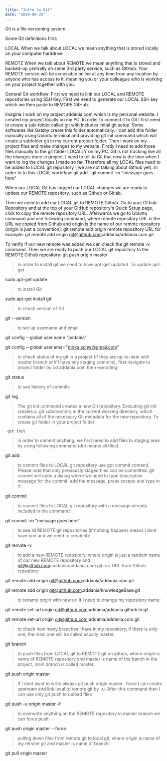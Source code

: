 ```yaml
---
title: "Intro to Git"
date: "2019-09-25"
---
```


Git is a file versioning system. 


Some Git definitions first:

LOCAL
When we talk about LOCAL we mean anything that is stored locally on your computer harddrive

REMOTE
When we talk about REMOTE we mean anything that is stored and backed-up centrally on some 3rd party service, such as GitHub. Your REMOTE service will be accessible online at any time from any location by anyone who has access to it, meaning you or your colleague who is working on your project together with you.

General Git workflow:
First we need to link our LOCAL and REMOTE repositories using SSH Key.
First we need to generate our LOCAL SSH key which we then paste to REMORE GitHub.


Imagine I work on my project addania.com which is my personal website. I created my project locally on my PC. In order to connect it to Git I first need to create a sub-folder called git with includes initial git setup.
Some softwares like Gatsby create this folder automatically. I can add this folder manually using Ubuntu terminal and providing git init command which will create a subfolder git in my current project folder.
Then I work on my project files and make changes to my website. Firstly I need to add those files manually to the git folder LOCALLY on my PC. Git is not tracking live all the changes done in project. I need to tell to
Git that now is the time when I want to log the changes I made so far. Therefore all my LOCAL files need to be added to LOCAL git repository ( we are not talking about Github yet). In order to to this LOCAL workflow:
git add .
git commit -m "message goes here"

When our LOCAL Git has logged our LOCAL changes we are ready to update our REMOTE repository, such as Github or Gitlab.

Then we need to add our LOCAL git to REMOTE Github. Go to yout Github Repository and at the top of your GitHub repository's Quick Setup page, click  to copy the remote repository URL.
Afterwards we go to Ubuntu command and use following command, where remote repository URL is the URL we copied from Github and origin is the name of our remote repository (origin is just a convention):
git remote add origin remote repository URL
for example:
git remote add origin git@github.com:addania/addania.com.git 

To verify if our new remote was added we can check the git remote -v command. 
Then we are ready to puch our LOCAL git repository to the REMOTE Github repository:
git push origin master

> In order to install git we need to have apt-get updated. To update apt-get

sudo apt-get update

> to install Git

sudo apt-get install git

> to check version of Git

git --version

> to set up username and email

git config --global user.name "addania"

git config --global user.email "mirka.schw@gmail.com"

> to check status of my git in a project (if they are up-to-date with master branch or if I have any staging commits), first navigate to project folder by cd addania.com then executing:

git status

> to see history of commits

git log

> The git init command creates a new Git repository. Executing git init creates a .git subdirectory in the current working directory, which contains all of the necessary Git metadata for the new repository. To create git folder in your project folder:

<code> git init </code>

> in order to commit anything, we first need to add files to staging area by using following command (dot means all files):

git add . 

> to commit files to LOCAL git repository use got commit comand. Please note that only previously staged files can be committed. git commit will open a dialog where we need to type descriptive message for the commit. add the message, press escape and type in Y:

git commit

> to commit files to LOCAL git repository with a message already included in the command:

git commit -m "message goes here"

> to see all REMOTE git repositories (if nothing happens means I dont have one and we need to create it):

git remote -v

> to add a new REMOTE repository, where origin is just a random name of our new REMOTE repository and git@github.com:addania/addania.com.git is a URL from Github repository

git remote add origin git@github.com:addania/addania.com.git

git remote add origin git@github.com:addania/knowledgeBase.git  

> to rename origin with new url if I need to change my repository name:

git remote set-url origin git@github.com:addania/addania.github.io.git

git remote set-url origin git@github.com:addania/addania.com.git

> to check how many branches I have in my repository, if there is only one, the main one will be called usually master:

git branch

> to push files from LOCAL git to REMOTE git on github, where origin is name of REMOTE repository and master is name of the banch in the project, main branch is called master:

git push origin master

> If I dont want to write always git push origin master -force I can create upstream and link local to remote git by -u. After this command then I can use only git push to upload files

git push -u origin master -f

> to overwrite anything on the REMOTE repository in master branch we can force push:

git push origin master --force 

> pulling down files from remote git to local git, where origin is name of my remote git and master is name of branch:

git pull origin master